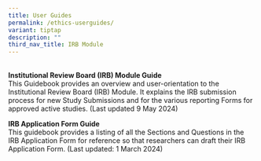 ```yaml
---
title: User Guides
permalink: /ethics-userguides/
variant: tiptap
description: ""
third_nav_title: IRB Module
---
```

<p>
<br><strong>Institutional Review Board (IRB) Module Guide</strong>
<br>This Guidebook provides an overview and user-orientation to the Institutional
Review Board (IRB) Module. It explains the IRB submission process for new
Study Submissions and for the various reporting Forms for approved active
studies. (Last updated 9 May 2024)</p>
<p></p>
<p><strong>IRB Application Form Guide</strong>
<br>This guidebook provides a listing of all the Sections and Questions in
the IRB Application Form for reference so that researchers can draft their
IRB Application Form. (Last updated: 1 March 2024)</p>